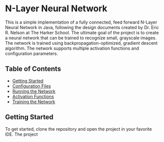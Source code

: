 # N-Layer Neural Network
This is a simple implementation of a fully connected, feed forward N-Layer Neural Network in 
Java, following the design documents created by Dr. Eric R. Nelson at The Harker School. The 
ultimate goal of the project is to create a neural network that can be trained to recognize 
small, grayscale images. The network is trained using backpropagation-optimized, gradient descent 
algorithm. The network supports multiple activation functions and configuration parameters.

## Table of Contents
- [Getting Started](##getting-started)
- [Configuration Files](##configuration-files)
- [Running the Network](##running-the-network)
- [Activation Functions](##activation-functions)
- [Training the Network](##training-the-network)

## Getting Started
To get started, clone the repository and open the project in your favorite IDE. The project 